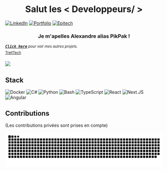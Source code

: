 <h1 style="text-align: center">Salut les < Developpeurs/ ></h1>

[![LinkedIn](https://img.shields.io/badge/linkedin-%230077B5.svg?style=for-the-badge&logo=linkedin&logoColor=white&color=0055A4)](https://www.linkedin.com/in/alexandre-t)
[![Portfolio](https://img.shields.io/badge/portfolio-0077B5?style=for-the-badge&color=FFFFFF)](https://www.atressel.dev)
[![Epitech](https://img.shields.io/badge/epitech-0077B5?style=for-the-badge&color=EF4135)](https://www.epitech.eu/)
  
<h3 style="text-align: center"> Je m'apelles Alexandre alias PikPak !</h3>

<sup><kbd>**_[Click here](https://github.com/pikpakpik/)_**</kbd> _pour voir mes autres projets.</sup>_  
<sup>[TrellTech](https://github.com/eloiJhn/T-DEV-600-NAN_2)</sup>
  
  <img src="https://github-readme-stats.vercel.app/api?username=PikPakPik&show_icons=true&theme=dark" />

## Stack

![Docker](https://img.shields.io/badge/docker-%230db7ed.svg?style=for-the-badge&logo=docker&color=20232a)
![C#](https://img.shields.io/badge/c%23-%23239120.svg?style=for-the-badge&logo=csharp&logoColor=white&color=20232a)
![Python](https://img.shields.io/badge/python-3670A0?style=for-the-badge&logo=python&color=20232a)
![Bash](https://img.shields.io/badge/bash-%23121011.svg?style=for-the-badge&logo=gnu-bash&color=20232a)
![TypeScript](https://img.shields.io/badge/typescript-%23007ACC.svg?style=for-the-badge&logo=typescript&color=20232a)
![React](https://img.shields.io/badge/react-%2320232a.svg?style=for-the-badge&logo=react&color=20232a)
![Next.JS](https://img.shields.io/badge/next-3670A0?style=for-the-badge&logo=nextdotjs&color=20232a)
![Angular](https://img.shields.io/badge/angular-2320232a.svg?style=for-the-badge&logo=angular&color=20232a)


## Contributions

(Les contributions privées sont prises en compte)

<picture>
  <source media="(prefers-color-scheme: dark)" srcset="https://raw.githubusercontent.com/pikpakpik/pikpakpik/output/github-contribution-grid-snake-dark.svg">
  <source media="(prefers-color-scheme: light)" srcset="https://raw.githubusercontent.com/pikpakpik/pikpakpik/output/github-contribution-grid-snake.svg">
  <img alt="github contribution grid snake animation" src="https://raw.githubusercontent.com/pikpakpik/pikpakpik/output/github-contribution-grid-snake.svg">
</picture>

<br/>

